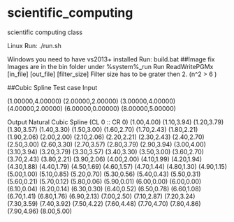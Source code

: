 # scientific_computing
scientific computing  class

Linux 
Run: ./run.sh

Windows 
you need to have vs2013+ installed
Run: build.bat
##Image fix 
	Images are in the bin folder under %system%_run
	Run ReadWritePGMx [in_file] [out_file] [filter_size]
	Filter size has to be grater then 2. (n^2 > 6 )

##Cubic Spline Test case
Input

(1.00000,4.00000)
(2.00000,2.00000)
(3.00000,4.00000)
(4.00000,2.00000)
(6.00000,0.00000)
(8.00000,5.00000)

Output Natural Cubic Spline (CL 0 :: CR 0)
(1.00,4.00)
(1.10,3.94)
(1.20,3.79)
(1.30,3.57)
(1.40,3.30)
(1.50,3.00)
(1.60,2.70)
(1.70,2.43)
(1.80,2.21)
(1.90,2.06)
(2.00,2.00)
(2.10,2.06)
(2.20,2.21)
(2.30,2.43)
(2.40,2.70)
(2.50,3.00)
(2.60,3.30)
(2.70,3.57)
(2.80,3.79)
(2.90,3.94)
(3.00,4.00)
(3.10,3.94)
(3.20,3.79)
(3.30,3.57)
(3.40,3.30)
(3.50,3.00)
(3.60,2.70)
(3.70,2.43)
(3.80,2.21)
(3.90,2.06)
(4.00,2.00)
(4.10,1.99)
(4.20,1.94)
(4.30,1.88)
(4.40,1.79)
(4.50,1.69)
(4.60,1.57)
(4.70,1.44)
(4.80,1.30)
(4.90,1.15)
(5.00,1.00)
(5.10,0.85)
(5.20,0.70)
(5.30,0.56)
(5.40,0.43)
(5.50,0.31)
(5.60,0.21)
(5.70,0.12)
(5.80,0.06)
(5.90,0.01)
(6.00,0.00)
(6.00,0.00)
(6.10,0.04)
(6.20,0.14)
(6.30,0.30)
(6.40,0.52)
(6.50,0.78)
(6.60,1.08)
(6.70,1.41)
(6.80,1.76)
(6.90,2.13)
(7.00,2.50)
(7.10,2.87)
(7.20,3.24)
(7.30,3.59)
(7.40,3.92)
(7.50,4.22)
(7.60,4.48)
(7.70,4.70)
(7.80,4.86)
(7.90,4.96)
(8.00,5.00)

